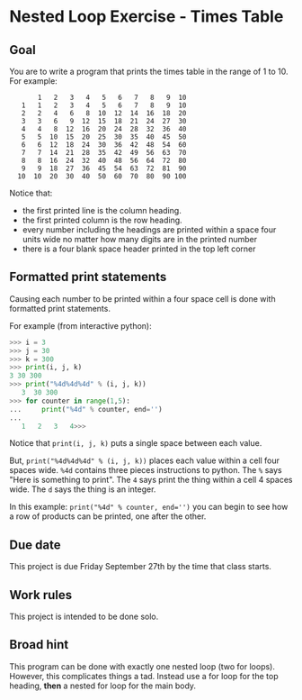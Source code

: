 # Nested Loop Exercise - Times Table

## Goal

You are to write a program that prints the times table in the range of 1 to 10. For example:

```text
       1   2   3   4   5   6   7   8   9  10
   1   1   2   3   4   5   6   7   8   9  10
   2   2   4   6   8  10  12  14  16  18  20
   3   3   6   9  12  15  18  21  24  27  30
   4   4   8  12  16  20  24  28  32  36  40
   5   5  10  15  20  25  30  35  40  45  50
   6   6  12  18  24  30  36  42  48  54  60
   7   7  14  21  28  35  42  49  56  63  70
   8   8  16  24  32  40  48  56  64  72  80
   9   9  18  27  36  45  54  63  72  81  90
  10  10  20  30  40  50  60  70  80  90 100
```

Notice that:

* the first printed line is the column heading.
* the first printed column is the row heading.
* every number including the headings are printed within a space four units wide no matter how many digits are in the printed number
* there is a four blank space header printed in the top left corner

## Formatted print statements

Causing each number to be printed within a four space cell is done with formatted print statements.

For example (from interactive python):

```python
>>> i = 3
>>> j = 30
>>> k = 300
>>> print(i, j, k)
3 30 300
>>> print("%4d%4d%4d" % (i, j, k))
   3  30 300
>>> for counter in range(1,5):
...     print("%4d" % counter, end='')
... 
   1   2   3   4>>> 
```

Notice that ```print(i, j, k)``` puts a single space between each value.

But, ```print("%4d%4d%4d" % (i, j, k))``` places each value within a cell four spaces wide. ```%4d``` contains three pieces instructions to python. The ```%``` says "Here is something to print". The ```4``` says print the thing within a cell 4 spaces wide. The ```d``` says the thing is an integer.

In this example: ```print("%4d" % counter, end='')``` you can begin to see how a row of products can be printed, one after the other.

## Due date

This project is due Friday September 27th by the time that class starts.

## Work rules

This project is intended to be done solo.

## Broad hint

This program can be done with exactly one nested loop (two for loops). However, this complicates things a tad. Instead use a for loop for the top heading, **then** a nested for loop for the main body.
